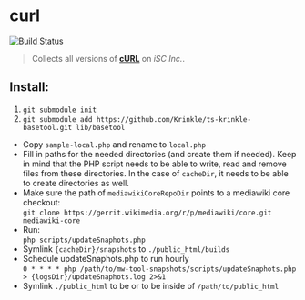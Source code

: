 # curl

[![Build Status](https://travis-ci.org/iSCInc/cURL.svg?branch=master)](https://travis-ci.org/iSCInc/cURL)

  > Collects all versions of [**cURL**](http://curl.haxx.se/download/curl-7.38.0.zip) on *iSC Inc.*.

## Install:
1. `git submodule init`
2. `git submodule add https://github.com/Krinkle/ts-krinkle-basetool.git lib/basetool`

* Copy `sample-local.php` and rename to `local.php`
* Fill in paths for the needed directories (and create them if needed). Keep in mind that the PHP script
  needs to be able to write, read and remove files from these directories.
  In the case of `cacheDir`, it needs to be able to create directories as well.
* Make sure the path of `mediawikiCoreRepoDir` points to a mediawiki core checkout:<br>
  `git clone https://gerrit.wikimedia.org/r/p/mediawiki/core.git mediawiki-core`
* Run:<br>
  `php scripts/updateSnaphots.php`
* Symlink `{cacheDir}/snapshots` to `./public_html/builds`
* Schedule updateSnaphots.php to run hourly<br>
   `0 * * * * php /path/to/mw-tool-snapshots/scripts/updateSnaphots.php > {logsDir}/updateSnaphots.log 2>&1`
* Symlink `./public_html` to be or to be inside of `/path/to/public_html`
